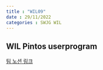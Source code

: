 ```yaml
---
title : "WIL09"
date : 29/11/2022
categories : SWJG WIL
---
```


## WIL Pintos userprogram

[팀 노션 링크](https://nostalgic-shrew-472.notion.site/5-WEEK09-9383b2d7817e46429deb36e987147257)